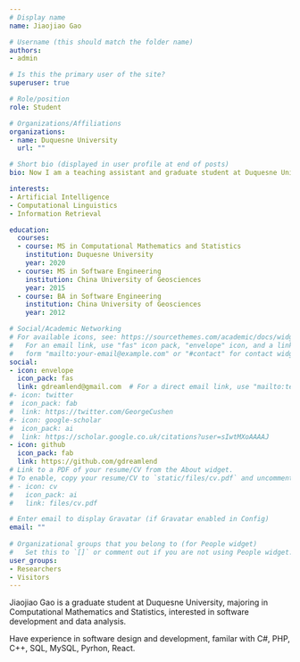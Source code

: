```yaml
---
# Display name
name: Jiaojiao Gao

# Username (this should match the folder name)
authors:
- admin

# Is this the primary user of the site?
superuser: true

# Role/position
role: Student

# Organizations/Affiliations
organizations:
- name: Duquesne University
  url: ""

# Short bio (displayed in user profile at end of posts)
bio: Now I am a teaching assistant and graduate student at Duquesne University, majoring in Computational Mathematics and Statistics, interested in software development and data analysis. 

interests:
- Artificial Intelligence
- Computational Linguistics
- Information Retrieval

education:
  courses:
  - course: MS in Computational Mathematics and Statistics
    institution: Duquesne University
    year: 2020
  - course: MS in Software Engineering
    institution: China University of Geosciences
    year: 2015
  - course: BA in Software Engineering
    institution: China University of Geosciences
    year: 2012

# Social/Academic Networking
# For available icons, see: https://sourcethemes.com/academic/docs/widgets/#icons
#   For an email link, use "fas" icon pack, "envelope" icon, and a link in the
#   form "mailto:your-email@example.com" or "#contact" for contact widget.
social:
- icon: envelope
  icon_pack: fas
  link: gdreamlend@gmail.com  # For a direct email link, use "mailto:test@example.org".
#- icon: twitter
#  icon_pack: fab
#  link: https://twitter.com/GeorgeCushen
#- icon: google-scholar
#  icon_pack: ai
#  link: https://scholar.google.co.uk/citations?user=sIwtMXoAAAAJ
- icon: github
  icon_pack: fab
  link: https://github.com/gdreamlend
# Link to a PDF of your resume/CV from the About widget.
# To enable, copy your resume/CV to `static/files/cv.pdf` and uncomment the lines below.  
# - icon: cv
#   icon_pack: ai
#   link: files/cv.pdf

# Enter email to display Gravatar (if Gravatar enabled in Config)
email: ""
  
# Organizational groups that you belong to (for People widget)
#   Set this to `[]` or comment out if you are not using People widget.  
user_groups:
- Researchers
- Visitors
---
```


Jiaojiao Gao is a graduate student at Duquesne University, majoring in Computational Mathematics and Statistics, interested in software development and data analysis. 

Have experience in software design and development, familar with C#, PHP, C++, SQL, MySQL, Pyrhon, React.